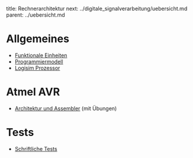 title: Rechnerarchitektur
next: ../digitale_signalverarbeitung/uebersicht.md
parent: ../uebersicht.md

# Allgemeines

* [Funktionale Einheiten](funktionale_einheiten.html)
* [Programmiermodell](programmiermodell.html)
* [Logisim Prozessor](logisim_prozessor.html)

# Atmel AVR
* [Architektur und Assembler](avr_assembler.html) (mit Übungen)

# Tests
* [Schriftliche Tests](test_rechnerarchitektur.html)
